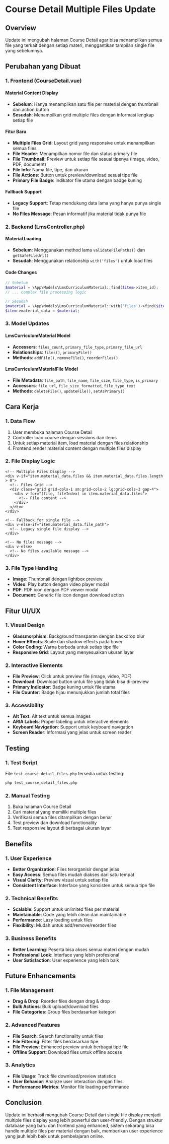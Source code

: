 # Course Detail Multiple Files Update

## Overview
Update ini mengubah halaman Course Detail agar bisa menampilkan semua file yang terkait dengan setiap materi, menggantikan tampilan single file yang sebelumnya.

## Perubahan yang Dibuat

### 1. Frontend (CourseDetail.vue)

#### Material Content Display
- **Sebelum**: Hanya menampilkan satu file per material dengan thumbnail dan action button
- **Sesudah**: Menampilkan grid multiple files dengan informasi lengkap setiap file

#### Fitur Baru
- **Multiple Files Grid**: Layout grid yang responsive untuk menampilkan semua files
- **File Header**: Menampilkan nomor file dan status primary file
- **File Thumbnail**: Preview untuk setiap file sesuai tipenya (image, video, PDF, document)
- **File Info**: Nama file, tipe, dan ukuran
- **File Actions**: Button untuk preview/download sesuai tipe file
- **Primary File Badge**: Indikator file utama dengan badge kuning

#### Fallback Support
- **Legacy Support**: Tetap mendukung data lama yang hanya punya single file
- **No Files Message**: Pesan informatif jika material tidak punya file

### 2. Backend (LmsController.php)

#### Material Loading
- **Sebelum**: Menggunakan method lama `validateFilePaths()` dan `getSafeFileUrl()`
- **Sesudah**: Menggunakan relationship `with('files')` untuk load files

#### Code Changes
```php
// Sebelum
$material = \App\Models\LmsCurriculumMaterial::find($item->item_id);
// ... complex file processing logic

// Sesudah
$material = \App\Models\LmsCurriculumMaterial::with('files')->find($item->item_id);
$item->material_data = $material;
```

### 3. Model Updates

#### LmsCurriculumMaterial Model
- **Accessors**: `files_count`, `primary_file_type`, `primary_file_url`
- **Relationships**: `files()`, `primaryFile()`
- **Methods**: `addFile()`, `removeFile()`, `reorderFiles()`

#### LmsCurriculumMaterialFile Model
- **File Metadata**: `file_path`, `file_name`, `file_size`, `file_type`, `is_primary`
- **Accessors**: `file_url`, `file_size_formatted`, `file_type_text`
- **Methods**: `deleteFile()`, `updateFile()`, `setAsPrimary()`

## Cara Kerja

### 1. Data Flow
1. User membuka halaman Course Detail
2. Controller load course dengan sessions dan items
3. Untuk setiap material item, load material dengan files relationship
4. Frontend render material content dengan multiple files display

### 2. File Display Logic
```vue
<!-- Multiple Files Display -->
<div v-if="item.material_data.files && item.material_data.files.length > 0">
  <!-- Files Grid -->
  <div class="grid grid-cols-1 sm:grid-cols-2 lg:grid-cols-3 gap-4">
    <div v-for="(file, fileIndex) in item.material_data.files">
      <!-- File content -->
    </div>
  </div>
</div>

<!-- Fallback for single file -->
<div v-else-if="item.material_data.file_path">
  <!-- Legacy single file display -->
</div>

<!-- No files message -->
<div v-else>
  <!-- No files available message -->
</div>
```

### 3. File Type Handling
- **Image**: Thumbnail dengan lightbox preview
- **Video**: Play button dengan video player modal
- **PDF**: PDF icon dengan PDF viewer modal
- **Document**: Generic file icon dengan download action

## Fitur UI/UX

### 1. Visual Design
- **Glassmorphism**: Background transparan dengan backdrop blur
- **Hover Effects**: Scale dan shadow effects pada hover
- **Color Coding**: Warna berbeda untuk setiap tipe file
- **Responsive Grid**: Layout yang menyesuaikan ukuran layar

### 2. Interactive Elements
- **File Preview**: Click untuk preview file (image, video, PDF)
- **Download**: Download button untuk file yang tidak bisa di-preview
- **Primary Indicator**: Badge kuning untuk file utama
- **File Counter**: Badge hijau menunjukkan jumlah total files

### 3. Accessibility
- **Alt Text**: Alt text untuk semua images
- **ARIA Labels**: Proper labeling untuk interactive elements
- **Keyboard Navigation**: Support untuk keyboard navigation
- **Screen Reader**: Informasi yang jelas untuk screen reader

## Testing

### 1. Test Script
File `test_course_detail_files.php` tersedia untuk testing:
```bash
php test_course_detail_files.php
```

### 2. Manual Testing
1. Buka halaman Course Detail
2. Cari material yang memiliki multiple files
3. Verifikasi semua files ditampilkan dengan benar
4. Test preview dan download functionality
5. Test responsive layout di berbagai ukuran layar

## Benefits

### 1. User Experience
- **Better Organization**: Files terorganisir dengan jelas
- **Easy Access**: Semua files mudah diakses dari satu tempat
- **Visual Clarity**: Preview visual untuk setiap file
- **Consistent Interface**: Interface yang konsisten untuk semua tipe file

### 2. Technical Benefits
- **Scalable**: Support untuk unlimited files per material
- **Maintainable**: Code yang lebih clean dan maintainable
- **Performance**: Lazy loading untuk files
- **Flexibility**: Mudah untuk add/remove/reorder files

### 3. Business Benefits
- **Better Learning**: Peserta bisa akses semua materi dengan mudah
- **Professional Look**: Interface yang lebih profesional
- **User Satisfaction**: User experience yang lebih baik

## Future Enhancements

### 1. File Management
- **Drag & Drop**: Reorder files dengan drag & drop
- **Bulk Actions**: Bulk upload/download files
- **File Categories**: Group files berdasarkan kategori

### 2. Advanced Features
- **File Search**: Search functionality untuk files
- **File Filtering**: Filter files berdasarkan tipe
- **File Preview**: Enhanced preview untuk berbagai tipe file
- **Offline Support**: Download files untuk offline access

### 3. Analytics
- **File Usage**: Track file download/preview statistics
- **User Behavior**: Analyze user interaction dengan files
- **Performance Metrics**: Monitor file loading performance

## Conclusion

Update ini berhasil mengubah Course Detail dari single file display menjadi multiple files display yang lebih powerful dan user-friendly. Dengan struktur database yang baru dan frontend yang enhanced, sistem sekarang bisa handle multiple files per material dengan baik, memberikan user experience yang jauh lebih baik untuk pembelajaran online.
